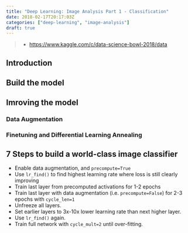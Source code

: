 ```yaml
---
title: "Deep Learning: Image Analysis Part 1 - Classification"
date: 2018-02-17T20:17:03Z
categories: ["deep-learning", "image-analysis"]
draft: true
---
```

> * https://www.kaggle.com/c/data-science-bowl-2018/data


## Introduction 

## Build the model 

## Imroving the model 

### Data Augmentation 

### Finetuning and Differential Learning Annealing 

## 7 Steps to build a world-class image classifier 
* Enable data augmentation, and ```precompute=True```
* Use ```lr_find()``` to find highest learning rate where loss is still clearly improving
* Train last layer from precomputed activations for 1-2 epochs
* Train last layer with data augmentation (i.e. ```precompute=False```) for 2-3 epochs with ```cycle_len=1```
* Unfreeze all layers.
* Set earlier layers to 3x-10x lower learning rate than next higher layer.
* Use ```lr_find()``` again.
* Train full network with ```cycle_mult=2``` until over-fitting.

